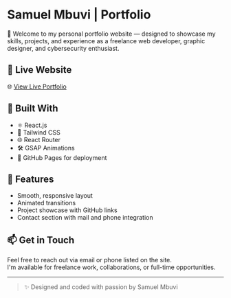 # Samuel Mbuvi | Portfolio

👋 Welcome to my personal portfolio website — designed to showcase my skills, projects, and experience as a freelance web developer, graphic designer, and cybersecurity enthusiast.

## 🔗 Live Website

🌐 [View Live Portfolio](https://Sam-Loops.github.io/Portfolio)

## 🚀 Built With

- ⚛️ React.js
- 🎨 Tailwind CSS
- 🌐 React Router
- 🛠️ GSAP Animations
- 🔧 GitHub Pages for deployment

## 📁 Features

- Smooth, responsive layout
- Animated transitions
- Project showcase with GitHub links
- Contact section with mail and phone integration

## 📫 Get in Touch

Feel free to reach out via email or phone listed on the site.  
I'm available for freelance work, collaborations, or full-time opportunities.

---

> ✨ Designed and coded with passion by Samuel Mbuvi
